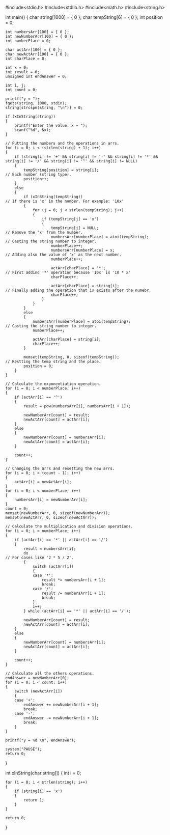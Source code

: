 #include<stdio.h>
#include<stdlib.h>
#include<math.h>
#include<string.h>

int main()
{
	char string[1000] = { 0 };
	char tempString[6] = { 0 };
	int position = 0;

	int numbersArr[100] = { 0 };
	int newNumberArr[100] = { 0 };
	int numberPlace = 0;

	char actArr[100] = { 0 };
	char newActArr[100] = { 0 };
	int charPlace = 0;
	
	int x = 0;
	int result = 0;
	unsigned int endAnswer = 0;

	int i, j;
	int count = 0;

	printf("y = ");
	fgets(string, 1000, stdin);
	string[strcspn(string, "\n")] = 0;

	if (xInString(string))
	{
		printf("Enter the value. x = ");
		scanf("%d", &x);
	}

	// Putting the numbers and the operations in arrs.
	for (i = 0; i < (strlen(string) + 1); i++)
	{
		if (string[i] != '+' && string[i] != '-' && string[i] != '*' && string[i] != '/' && string[i] != '^' && string[i] != NULL)
		{
			tempString[position] = string[i];										// Each number (string type).
			position++;
		}
		else
		{
			if (xInString(tempString))												// If there is 'x' in the number. For example: '10x'
			{
				for (j = 0; j < strlen(tempString); j++)
				{
					if (tempString[j] == 'x')
					{
						tempString[j] = NULL;										// Remove the 'x' from the number.
						numbersArr[numberPlace] = atoi(tempString);					// Casting the string number to integer.
						numberPlace++;
						numbersArr[numberPlace] = x;								// Adding also the value of 'x' as the next number.
						numberPlace++;

						actArr[charPlace] = '*';									// First addind '*' operation because '10x' is '10 * x'
						charPlace++;

						actArr[charPlace] = string[i];								// Finally adding the operation that is exists after the numebr.
						charPlace++;
					}
				}
			}
			else
			{
				numbersArr[numberPlace] = atoi(tempString);							// Casting the string number to integer.
				numberPlace++;

				actArr[charPlace] = string[i];
				charPlace++;
			}

			memset(tempString, 0, sizeof(tempString));								// Restting the temp string and the place.
			position = 0;
		}
	}

	// Calculate the exponentiation operation.
	for (i = 0; i < numberPlace; i++)
	{
		if (actArr[i] == '^')
		{
			result = pow(numbersArr[i], numbersArr[i + 1]);

			newNumberArr[count] = result;
			newActArr[count] = actArr[i];
		}
		else
		{
			newNumberArr[count] = numbersArr[i];
			newActArr[count] = actArr[i];
		}

		count++;
	}

	// Changing the arrs and resetting the new arrs.
	for (i = 0; i < (count - 1); i++)
	{
		actArr[i] = newActArr[i];
	}
	for (i = 0; i < numberPlace; i++)
	{
		numbersArr[i] = newNumberArr[i];
	}
	count = 0;
	memset(newNumberArr, 0, sizeof(newNumberArr));
	memset(newActArr, 0, sizeof(newActArr));

	// Calculate the multiplication and division operations.
	for (i = 0; i < numberPlace; i++)
	{
		if (actArr[i] == '*' || actArr[i] == '/')
		{
			result = numbersArr[i];
			do																		// For cases like '2 * 5 / 2'.
			{
				switch (actArr[i])
				{
				case '*':
					result *= numbersArr[i + 1];
					break;
				case '/':
					result /= numbersArr[i + 1];
					break;
				}
				i++;
			} while (actArr[i] == '*' || actArr[i] == '/');

			newNumberArr[count] = result;
			newActArr[count] = actArr[i];
		}
		else
		{
			newNumberArr[count] = numbersArr[i];
			newActArr[count] = actArr[i];
		}

		count++;
	}

	// Calculate all the others operations.
	endAnswer = newNumberArr[0];
	for (i = 0; i < count; i++)
	{
		switch (newActArr[i])
		{
		case '+':
			endAnswer += newNumberArr[i + 1];
			break;
		case '-':
			endAnswer -= newNumberArr[i + 1];
			break;
		}		
	}

	printf("y = %d \n", endAnswer);

	system("PAUSE");
	return 0;
}

int xInString(char string[])
{
	int i = 0;

	for (i = 0; i < strlen(string); i++)
	{
		if (string[i] == 'x')
		{
			return 1;
		}
	}

	return 0;
}

